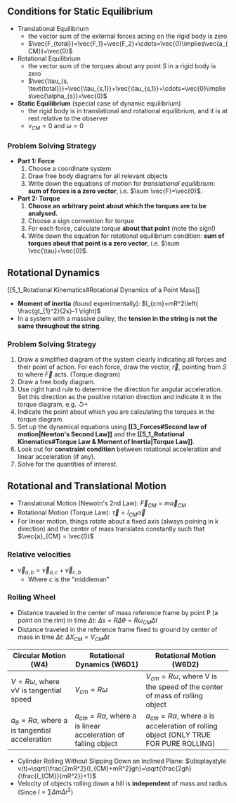 ## Conditions for Static Equilibrium
- Translational Equilibrium
	- the vector sum of the external forces acting on the rigid body is zero
	- $\vec{F_{total}}=\vec{F_1}+\vec{F_2}+\cdots=\vec{0}\implies\vec{a_{CM}}=\vec{0}$
- Rotational Equilibrium
	- the vector sum of the torques about any point $S$ in a rigid body is zero
	- $\vec{\tau_{s, \text{total}}}=\vec{\tau_{s,1}}+\vec{\tau_{s,1}}+\cdots=\vec{0}\implies\vec{\alpha_{s}}=\vec{0}$
- **Static Equilibrium** (special case of dynamic equilibrium)
	- the rigid body is in translational and rotational equilibrium, and it is at rest relative to the observer
	- $v_{CM}=0 \text{ and } \omega=0$
### Problem Solving Strategy
- **Part 1: Force**
	1. Choose a coordinate system
	2. Draw free body diagrams for all relevant objects
	3. Write down the equations of motion for *translational equilibrium*: **sum of forces is a zero vector**, i.e. $\sum \vec{F}=\vec{0}$. 
- **Part 2: Torque**
	1. **Choose an arbitrary point about which the torques are to be analysed.**
	2. Choose a sign convention for torque
	3. For each force, calculate torque **about that point** (note the sign!)
	4. Write down the equation for rotational equilibrium condition: **sum of torques about that point is a zero vector**, i.e. $\sum \vec{\tau}=\vec{0}$.
## Rotational Dynamics
[[5_1_Rotational Kinematics#Rotational Dynamics of a Point Mass]]
- **Moment of inertia** (found experimentally): $I_{cm}=mR^2\left( \frac{gt_{1}^2}{2s}-1 \right)$
- In a system with a massive pulley, the **tension in the string is not the same throughout the string**.
### Problem Solving Strategy
1. Draw a simplified diagram of the system clearly indicating all forces and their point of action. For each force, draw the vector, $\vec{r}$, pointing from $S$ to where $\vec{F}$ acts. (Torque diagram)
2. Draw a free body diagram.
3. Use right hand rule to determine the direction for angular acceleration. Set this direction as the positive rotation direction and indicate it in the torque diagram, e.g. ↺+
4. Indicate the point about which you are calculating the torques in the torque diagram.
5. Set up the dynamical equations using **[[3_Forces#Second law of motion|Newton's Second Law]]** and the **[[5_1_Rotational Kinematics#Torque Law & Moment of Inertia|Torque Law]]**. 
6. Look out for **constraint condition** between rotational acceleration and linear acceleration (if any).
7. Solve for the quantities of interest.
## Rotational and Translational Motion
- Translational Motion (Newotn's 2nd Law): $\vec{F}_{CM} = m \vec{a}_{CM}$
- Rotational Motion (Torque Law): $\vec{\tau} = I_{CM} \vec{\alpha}$
- For linear motion, things rotate about a fixed axis (always poining in k direction) and the center of mass translates constantly such that $\vec{a}_{CM} = \vec{0}$
### Relative velocities
- $\vec{v}_{a,b} = \vec{v}_{a,c} + \vec{v}_{c,b}$
  - Where $c$ is the "middleman"
### Rolling Wheel
- Distance traveled in the center of mass reference frame by point P (a point on the rim) in time $\Delta t$: $\Delta s=R \Delta \theta = R \omega_{CM} \Delta t$
- Distance traveled in the reference frame fixed to ground by center of mass in time $\Delta t$: $\Delta X_{CM}=V_{CM}\Delta t$

| Circular Motion (W4) | Rotational Dynamics (W6D1) | Rotational Motion (W6D2) |
|---|---|---|
| $V=R\omega$, where vV is tangential speed | $V_{cm}=R\omega$ | $V_{cm}=R\omega$, where V is the speed of the center of mass of rolling object |
| $a_{\theta}=R\alpha$, where a is tangential acceleration | $a_{cm}=R\alpha$, where a is linear acceleration of falling object | $a_{cm}=R\alpha$, where a is acceleration of rolling object (ONLY TRUE FOR PURE ROLLING) |

- Cylinder Rolling Without Slipping Down an Inclined Plane: $\displaystyle v(t)=\sqrt{\frac{2mR^2}{I_{CM}+mR^2}gh}=\sqrt{\frac{2gh}{\frac{I_{CM}}{mR^2}}+1}$
- Velocity of objects rolling down a hill is **independent** of mass and radius (Since $I = \sum \Delta m \Delta r^2$)


